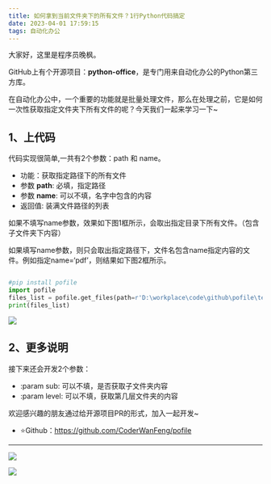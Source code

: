 ```yaml
---
title: 如何拿到当前文件夹下的所有文件？1行Python代码搞定
date: 2023-04-01 17:59:15
tags: 自动化办公
---
```





大家好，这里是程序员晚枫。

GitHub上有个开源项目：**python-office**，是专门用来自动化办公的Python第三方库。

在自动化办公中，一个重要的功能就是批量处理文件，那么在处理之前，它是如何一次性获取指定文件夹下所有文件的呢？今天我们一起来学习一下~

## 1、上代码

代码实现很简单,一共有2个参数：path 和 name。

- 功能：获取指定路径下的所有文件
- 参数 **path**: 必填，指定路径
- 参数 **name**: 可以不填，名字中包含的内容
- 返回值: 装满文件路径的列表

如果不填写name参数，效果如下图1框所示，会取出指定目录下所有文件。（包含子文件夹下内容）

如果填写name参数，则只会取出指定路径下，文件名包含name指定内容的文件。例如指定name=‘pdf’，则结果如下图2框所示。

```python

#pip install pofile
import pofile
files_list = pofile.get_files(path=r'D:\workplace\code\github\pofile\tests',name='pdf')
print(files_list)

```

![](https://article-1300615378.cos.ap-nanjing.myqcloud.com/pofile/get_files/20230401173251.png)

## 2、更多说明

接下来还会开发2个参数：

- :param sub: 可以不填，是否获取子文件夹内容
- :param level: 可以不填，获取第几层文件夹的内容

欢迎感兴趣的朋友通过给开源项目PR的形式，加入一起开发~

- ⭐Github：https://github.com/CoderWanFeng/pofile




---

![](https://python-office-1300615378.cos.ap-chongqing.myqcloud.com/fuli.jpg)

![](https://website-python-1300615378.cos.ap-nanjing.myqcloud.com/%E5%BC%95%E5%AF%BC%E8%B6%85%E9%93%BE%E6%8E%A5%2Fauto-work.jpg)